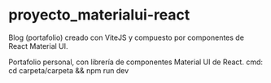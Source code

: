 # proyecto_materialui-react
Blog (portafolio) creado con ViteJS y compuesto por componentes de React Material UI.

Portafolio personal, con librería de componentes Material UI de React.
cmd: cd carpeta/carpeta && npm run dev

